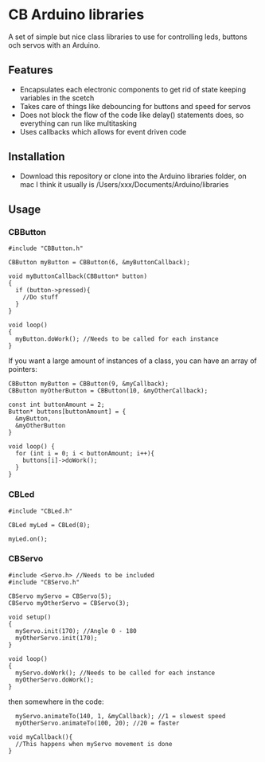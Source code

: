 # CB Arduino libraries

A set of simple but nice class libraries to use for controlling leds, buttons och servos with an Arduino.

## Features

* Encapsulates each electronic components to get rid of state keeping variables in the scetch
* Takes care of things like debouncing for buttons and speed for servos
* Does not block the flow of the code like delay() statements does, so everything can run like multitasking
* Uses callbacks which allows for event driven code

## Installation

* Download this repository or clone into the Arduino libraries folder, on mac I think it usually is /Users/xxx/Documents/Arduino/libraries

## Usage

### CBButton

```
#include "CBButton.h"

CBButton myButton = CBButton(6, &myButtonCallback);

void myButtonCallback(CBButton* button)
{
  if (button->pressed){
    //Do stuff
  }
}

void loop()
{
  myButton.doWork(); //Needs to be called for each instance
}

```

If you want a large amount of instances of a class, you can have an array of pointers:

```
CBButton myButton = CBButton(9, &myCallback);
CBButton myOtherButton = CBButton(10, &myOtherCallback);

const int buttonAmount = 2;
Button* buttons[buttonAmount] = {
  &myButton,
  &myOtherButton
}

void loop() {
  for (int i = 0; i < buttonAmount; i++){
    buttons[i]->doWork();
  }
}

```

### CBLed

```
#include "CBLed.h"

CBLed myLed = CBLed(8);

myLed.on();
```

### CBServo

```
#include <Servo.h> //Needs to be included
#include "CBServo.h"

CBServo myServo = CBServo(5);
CBServo myOtherServo = CBServo(3);

void setup()
{
  myServo.init(170); //Angle 0 - 180
  myOtherServo.init(170);
}

void loop()
{
  myServo.doWork(); //Needs to be called for each instance
  myOtherServo.doWork();
}
```

then somewhere in the code:

```
  myServo.animateTo(140, 1, &myCallback); //1 = slowest speed
  myOtherServo.animateTo(100, 20); //20 = faster

void myCallback(){
  //This happens when myServo movement is done
}

```
